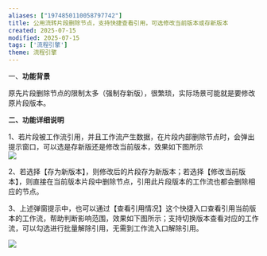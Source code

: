 ```yaml
---
aliases: ["1974850110058797742"]
title: 公用流转片段删除节点，支持快捷查看引用，可选修改当前版本或存新版本
created: 2025-07-15
modified: 2025-07-15
tags: ['流程引擎']
theme: 流程引擎
---
```


一、**功能背景**

原先片段删除节点的限制太多（强制存新版），很繁琐，实际场景可能就是要修改原片段版本。

**二、功能详细说明**

1、若片段被工作流引用，并且工作流产生数据，在片段内部删除节点时，会弹出提示窗口，可以选是存新版还是修改当前版本，效果如下图所示  
![](a2298dc9b6983f06a3d3609d4c3c833f.jpg)

2、若选择【存为新版本】，则修改后的片段存为新版本；若选择【修改当前版本】，则直接在当前版本片段中删除节点，引用此片段版本的工作流也都会删除相应的节点。

3、上述弹窗提示中，也可以通过【查看引用情况】这个快捷入口查看引用当前版本的工作流，帮助判断影响范围，效果如下图所示；支持切换版本查看对应的工作流，可以勾选进行批量解除引用，无需到工作流入口解除引用。

![](245ed638b8fea2e20aa3b23b858cb2db.jpg)